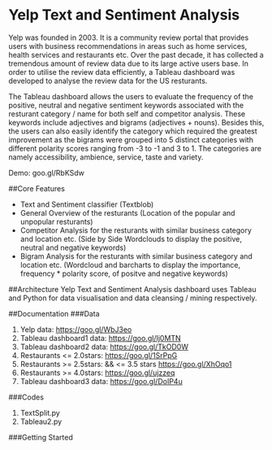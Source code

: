 # Yelp Text and Sentiment Analysis

Yelp was founded in 2003. It is a community review portal that provides users with business recommendations in areas such as home services, health services and restaurants etc. Over the past decade, it has collected a tremendous amount of review data due to its large active users base. In order to utilise the review data efficiently, a Tableau dashboard was developed to analyse the review data for the US resturants. 

The Tableau dashboard allows the users to evaluate the frequency of the positive, neutral and negative sentiment keywords associated with the resturant category / name for both self and competitor analysis. These keywords include adjectives and bigrams (adjectives + nouns). Besides this, the users can also easily identify the category which required the greatest improvement as the bigrams were grouped into 5 distinct categories with different polarity scores ranging from -3 to -1 and 3 to 1. The categories are namely accessibility, ambience, service, taste and variety. 

Demo: goo.gl/RbKSdw

##Core Features 
- Text and Sentiment classifier (Textblob)
- General Overview of the resturants (Location of the popular and unpopular resturants)
- Competitor Analysis for the resturants with similar business category and location etc. (Side by Side Wordclouds to display the positive, neutral and negative keywords)
- Bigram Analysis for the resturants with similar business category and location etc. (Wordcloud and barcharts to display the importance, frequency * polarity score, of positve and negative keywords) 

##Architecture
Yelp Text and Sentiment Analysis dashboard uses Tableau and Python for data visualisation and data cleansing / mining respectively.

##Documentation
###Data
1. Yelp data: https://goo.gl/WbJ3eo
2. Tableau dashboard1 data: https://goo.gl/Ij0MTN
3. Tableau dashboard2 data: https://goo.gl/TkOD0W
4. Restaurants <= 2.0stars: https://goo.gl/1SrPpG
5. Restaurants >= 2.5stars: && <= 3.5 stars https://goo.gl/XhOqo1
6. Restaurants >= 4.0stars: https://goo.gl/ujzzeq
7. Tableau dashboard3 data: https://goo.gl/DoIP4u

###Codes
1. TextSplit.py
2. Tableau2.py 

###Getting Started


